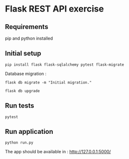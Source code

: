 # Flask REST API exercise

## Requirements
pip and python installed

## Initial setup
```pip install flask flask-sqlalchemy pytest flask-migrate```

Database migration : 

```flask db migrate -m "Initial migration."```

```flask db upgrade```

## Run tests 
```pytest```

## Run application 
```python run.py```


The app should be available in : http://127.0.0.1:5000/
